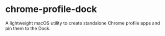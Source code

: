 # chrome-profile-dock
A lightweight macOS utility to create standalone Chrome profile apps and pin them to the Dock.
